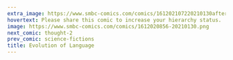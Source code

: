 ```yaml
---
extra_image: https://www.smbc-comics.com/comics/161202107220210130after.png
hovertext: Please share this comic to increase your hierarchy status.
image: https://www.smbc-comics.com/comics/1612020856-20210130.png
next_comic: thought-2
prev_comic: science-fictions
title: Evolution of Language
---
```


